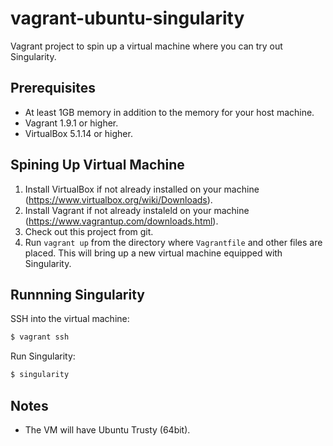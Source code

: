 # vagrant-ubuntu-singularity

Vagrant project to spin up a virtual machine where you can try out Singularity.

## Prerequisites

- At least 1GB memory in addition to the memory for your host machine.
- Vagrant 1.9.1 or higher.
- VirtualBox 5.1.14 or higher.

## Spining Up Virtual Machine

1. Install VirtualBox if not already installed on your machine (https://www.virtualbox.org/wiki/Downloads).
1. Install Vagrant if not already instaleld on your machine (https://www.vagrantup.com/downloads.html).
1. Check out this project from git.
1. Run `vagrant up` from the directory where `Vagrantfile` and other files are placed. This will bring up a new virtual machine equipped with Singularity.

## Runnning Singularity

SSH into the virtual machine:

```bash
$ vagrant ssh
```

Run Singularity:

```bash
$ singularity
```

## Notes

- The VM will have Ubuntu Trusty (64bit).
